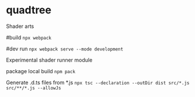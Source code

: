 # quadtree
Shader arts

#build
`npx webpack`

#dev run
`npx webpack serve --mode development`


Experimental shader runner module

package local build
`npm pack`

Generate .d.ts files from *.js
`npx tsc --declaration --outDir dist src/*.js src/**/*.js --allowJs
`
